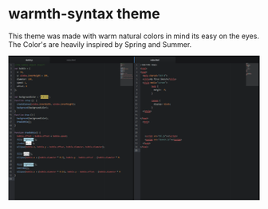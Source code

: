 # warmth-syntax theme

This theme was made with warm natural colors in mind its easy on the eyes. The Color's are heavily inspired by Spring and Summer.

![A screenshot of your theme](https://raw.githubusercontent.com/scallahana/natural-syntax/master/screenshot.png)

